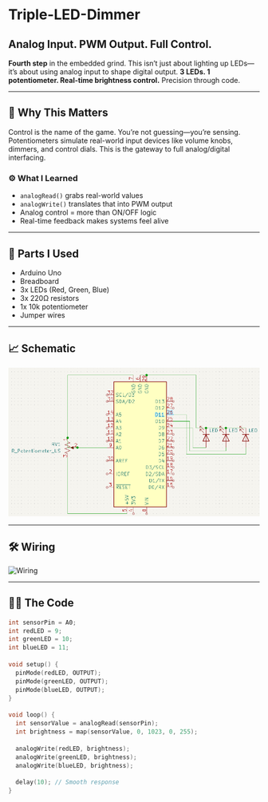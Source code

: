 # Triple-LED-Dimmer  
## Analog Input. PWM Output. Full Control.

**Fourth step** in the embedded grind. This isn’t just about lighting up LEDs—it’s about using analog input to shape digital output. **3 LEDs. 1 potentiometer. Real-time brightness control.** Precision through code.

---

## 🧭 Why This Matters

Control is the name of the game. You’re not guessing—you’re sensing. Potentiometers simulate real-world input devices like volume knobs, dimmers, and control dials. This is the gateway to full analog/digital interfacing.

### ⚙️ What I Learned

- `analogRead()` grabs real-world values  
- `analogWrite()` translates that into PWM output  
- Analog control = more than ON/OFF logic  
- Real-time feedback makes systems feel alive  

---

## 🔩 Parts I Used

- Arduino Uno  
- Breadboard  
- 3x LEDs (Red, Green, Blue)  
- 3x 220Ω resistors  
- 1x 10k potentiometer  
- Jumper wires  

---

## 📈 Schematic

![Schematic](Schematic.png)

---

## 🛠️ Wiring

![Wiring](GIF/Wiring.gif)

---

## 👨‍💻 The Code

```cpp
int sensorPin = A0;
int redLED = 9;
int greenLED = 10;
int blueLED = 11;

void setup() {
  pinMode(redLED, OUTPUT);
  pinMode(greenLED, OUTPUT);
  pinMode(blueLED, OUTPUT);
}

void loop() {
  int sensorValue = analogRead(sensorPin);
  int brightness = map(sensorValue, 0, 1023, 0, 255);

  analogWrite(redLED, brightness);
  analogWrite(greenLED, brightness);
  analogWrite(blueLED, brightness);

  delay(10); // Smooth response
}
